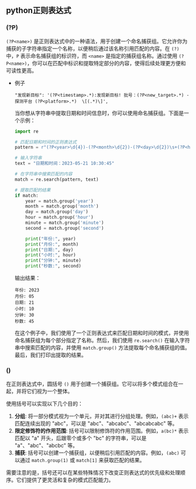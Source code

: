 ## python正则表达式

### (?P)

`(?P<name>)` 是正则表达式中的一种语法，用于创建一个命名捕获组。它允许你为捕获的子字符串指定一个名称，以便稍后通过该名称引用匹配的内容。在 `(?)` 中，`P` 表示命名捕获组的标识符，而 `<name>` 是指定的捕获组名称。通过使用 `(?P<name>)`，你可以在匹配中标识和提取特定部分的内容，使得后续处理更方便和可读性更高。

- 例子

  ```
  "发现新目标": '(?P<timestamp>.*):发现新目标! 批号：(?P<new_target>.*) - 探测平台 (?P<platform>.*)  \[(.*)\]',
  ```
  
  当你想从字符串中提取日期和时间信息时，你可以使用命名捕获组。下面是一个示例：
  
  ```python
  import re
  
  # 匹配日期和时间的正则表达式
  pattern = r"(?P<year>\d{4})-(?P<month>\d{2})-(?P<day>\d{2})\s+(?P<hour>\d{2}):(?P<minute>\d{2}):(?P<second>\d{2})"
  
  # 输入字符串
  text = "日期和时间：2023-05-21 10:30:45"
  
  # 在字符串中搜索匹配的内容
  match = re.search(pattern, text)
  
  # 提取匹配的结果
  if match:
      year = match.group('year')
      month = match.group('month')
      day = match.group('day')
      hour = match.group('hour')
      minute = match.group('minute')
      second = match.group('second')
  
      print("年份:", year)
      print("月份:", month)
      print("日期:", day)
      print("小时:", hour)
      print("分钟:", minute)
      print("秒数:", second)
  ```
  
  输出结果：
  
  ```
  年份: 2023
  月份: 05
  日期: 21
  小时: 10
  分钟: 30
  秒数: 45
  ```
  
  在这个例子中，我们使用了一个正则表达式来匹配日期和时间的模式，并使用命名捕获组为每个部分指定了名称。然后，我们使用 `re.search()` 在输入字符串中搜索匹配的内容，并使用 `match.group()` 方法提取每个命名捕获组的值。最后，我们打印出提取的结果。

### ()


在正则表达式中，圆括号 `()` 用于创建一个捕获组。它可以将多个模式组合在一起，并将它们视为一个整体。

使用括号可以实现以下几个目的：

1. **分组**: 将一部分模式视为一个单元，并对其进行分组处理。例如，`(abc)+` 表示匹配连续出现的 "abc"，可以是 "abc"、"abcabc"、"abcabcabc" 等。
2. **限定修饰符的作用范围**: 括号可以限制修饰符的作用范围。例如，`a(bc)*` 表示匹配以 "a" 开头，后跟零个或多个 "bc" 的字符串，可以是 "a"、"abc"、"abcbc" 等。
3. **捕获**: 括号可以创建一个捕获组，以便稍后引用匹配的内容。例如，`(abc)` 可以通过 `match.group(1)` 或 `match[1]` 来获取匹配的结果。

需要注意的是，括号还可以在某些特殊情况下改变正则表达式的优先级和处理顺序。它们提供了更灵活和复杂的模式匹配能力。